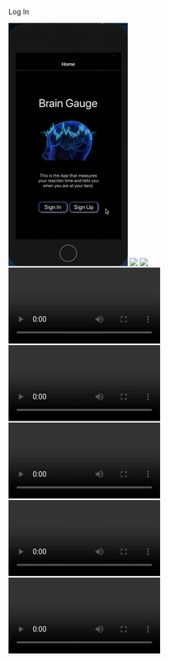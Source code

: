 Log In

![](https://github.com/mattkrebs2000/ReactNativeBrainGaugeFolder/blob/master/frontend/LogIn.gif?s=100)
![](https://github.com/mattkrebs2000/ReactNativeBrainGaugeFolder/blob/master/frontend/Onee.gif?s=100)
![](https://github.com/mattkrebs2000/ReactNativeBrainGaugeFolder/blob/master/frontend/Twoo.gif)
![](https://github.com/mattkrebs2000/ReactNativeBrainGaugeFolder/blob/master/frontend/Three.mp4)
![](https://github.com/mattkrebs2000/ReactNativeBrainGaugeFolder/blob/master/frontend/Four.mp4)
![](https://github.com/mattkrebs2000/ReactNativeBrainGaugeFolder/blob/master/frontend/Five.mp4)
![](https://github.com/mattkrebs2000/ReactNativeBrainGaugeFolder/blob/master/frontend/Six.mp4)
![](https://github.com/mattkrebs2000/ReactNativeBrainGaugeFolder/blob/master/frontend/Seven.mp4)


